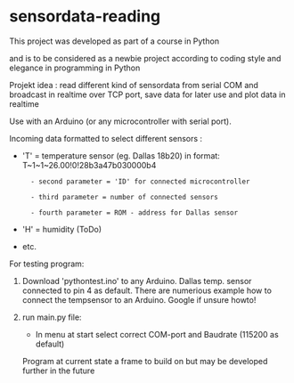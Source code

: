 # sensordata-reading

This project was developed as part of a course in Python

and is to be considered as a newbie project according to coding style and elegance in programming in Python


Projekt idea : read different kind of sensordata from serial COM and broadcast in realtime over TCP port, save data for later use and plot data in realtime

Use with an Arduino (or any microcontroller with serial port).

Incoming data formatted to select different sensors :

- 'T' = temperature sensor (eg. Dallas 18b20) in format: T~1~1~26.00!0!28b3a47b030000b4

        - second parameter = 'ID' for connected microcontroller
        
        - third parameter = number of connected sensors
        
        - fourth parameter = ROM - address for Dallas sensor
        
        
- 'H' = humidity (ToDo)
- etc.

For testing program:

1) Download 'pythontest.ino' to any Arduino. Dallas temp. sensor connected to pin 4 as default.
    There are numerious example how to connect the tempsensor to an Arduino. Google if unsure howto!

2) run main.py file:

    - In menu at start select correct COM-port and Baudrate (115200 as default)

   Program at current state a frame to build on but may be developed further in the future




